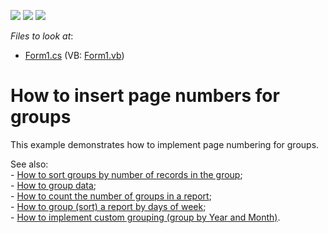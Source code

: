 <!-- default badges list -->
![](https://img.shields.io/endpoint?url=https://codecentral.devexpress.com/api/v1/VersionRange/128601566/12.2.4%2B)
[![](https://img.shields.io/badge/Open_in_DevExpress_Support_Center-FF7200?style=flat-square&logo=DevExpress&logoColor=white)](https://supportcenter.devexpress.com/ticket/details/E810)
[![](https://img.shields.io/badge/📖_How_to_use_DevExpress_Examples-e9f6fc?style=flat-square)](https://docs.devexpress.com/GeneralInformation/403183)
<!-- default badges end -->
<!-- default file list -->
*Files to look at*:

* [Form1.cs](./CS/GroupsPaging/Form1.cs) (VB: [Form1.vb](./VB/GroupsPaging/Form1.vb))
<!-- default file list end -->
# How to insert page numbers for groups


<p>This example demonstrates how to implement page numbering for groups.</p><p>See also:<br />
- <a href="https://www.devexpress.com/Support/Center/p/E1763">How to sort groups by number of records in the group</a>;<br />
- <a href="https://www.devexpress.com/Support/Center/p/E1650">How to group data</a>;<br />
- <a href="https://www.devexpress.com/Support/Center/p/E1282">How to count the number of groups in a report</a>;<br />
- <a href="https://www.devexpress.com/Support/Center/p/E1290">How to group (sort) a report by days of week</a>;<br />
- <a href="https://www.devexpress.com/Support/Center/p/E787">How to implement custom grouping (group by Year and Month)</a>.</p>

<br/>


